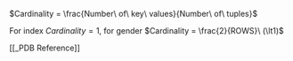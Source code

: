 $Cardinality = \frac{Number\ of\ key\ values}{Number\ of\ tuples}$

For index $Cardinality=1$, for gender $Cardinality = \frac{2}{ROWS}\ (\lt1)$ 

[[_PDB Reference]]